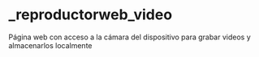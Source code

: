 # _reproductorweb_video
Página web con acceso a la cámara del dispositivo para grabar videos y almacenarlos localmente
